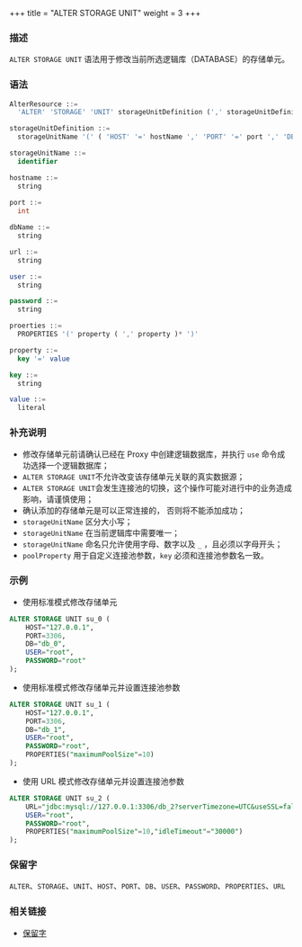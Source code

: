 +++
title = "ALTER STORAGE UNIT"
weight = 3
+++

### 描述

`ALTER STORAGE UNIT` 语法用于修改当前所选逻辑库（DATABASE）的存储单元。

### 语法

```sql
AlterResource ::=
  'ALTER' 'STORAGE' 'UNIT' storageUnitDefinition (',' storageUnitDefinition)*

storageUnitDefinition ::=
  storageUnitName '(' ( 'HOST' '=' hostName ',' 'PORT' '=' port ',' 'DB' '=' dbName  |  'URL' '=' url  ) ',' 'USER' '=' user (',' 'PASSWORD' '=' password )?  (',' proerties)?')'

storageUnitName ::=
  identifier

hostname ::=
  string
    
port ::=
  int

dbName ::=
  string

url ::=
  string

user ::=
  string

password ::=
  string

proerties ::=
  PROPERTIES '(' property ( ',' property )* ')'

property ::=
  key '=' value

key ::=
  string

value ::=
  literal
```

### 补充说明

- 修改存储单元前请确认已经在 Proxy 中创建逻辑数据库，并执行 `use` 命令成功选择一个逻辑数据库；
- `ALTER STORAGE UNIT`不允许改变该存储单元关联的真实数据源；
- `ALTER STORAGE UNIT`会发生连接池的切换，这个操作可能对进行中的业务造成影响，请谨慎使用；
- 确认添加的存储单元是可以正常连接的， 否则将不能添加成功；
- `storageUnitName` 区分大小写；
- `storageUnitName` 在当前逻辑库中需要唯一；
- `storageUnitName` 命名只允许使用字母、数字以及 `_` ，且必须以字母开头；
- `poolProperty` 用于自定义连接池参数，`key` 必须和连接池参数名一致。

### 示例

- 使用标准模式修改存储单元

```sql
ALTER STORAGE UNIT su_0 (
    HOST="127.0.0.1",
    PORT=3306,
    DB="db_0",
    USER="root",
    PASSWORD="root"
);
```

- 使用标准模式修改存储单元并设置连接池参数

```sql
ALTER STORAGE UNIT su_1 (
    HOST="127.0.0.1",
    PORT=3306,
    DB="db_1",
    USER="root",
    PASSWORD="root",
    PROPERTIES("maximumPoolSize"=10)
);
```

- 使用 URL 模式修改存储单元并设置连接池参数

```sql
ALTER STORAGE UNIT su_2 (
    URL="jdbc:mysql://127.0.0.1:3306/db_2?serverTimezone=UTC&useSSL=false",
    USER="root",
    PASSWORD="root",
    PROPERTIES("maximumPoolSize"=10,"idleTimeout"="30000")
);
```

### 保留字

`ALTER`、`STORAGE`、`UNIT`、`HOST`、`PORT`、`DB`、`USER`、`PASSWORD`、`PROPERTIES`、`URL`

### 相关链接

- [保留字](/cn/reference/distsql/syntax/reserved-word/)